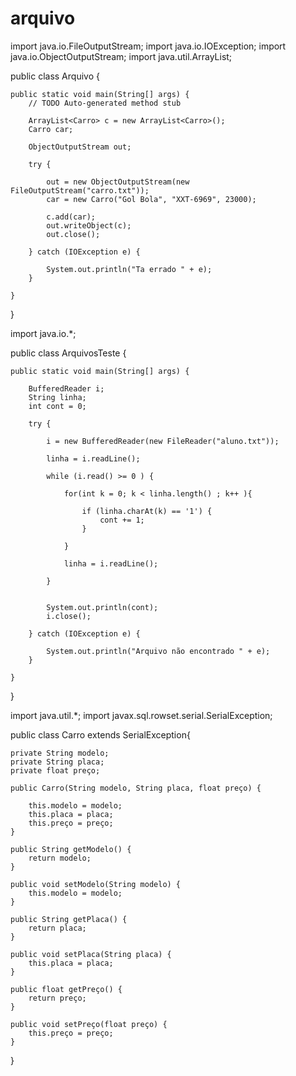 arquivo
=======
import java.io.FileOutputStream;
import java.io.IOException;
import java.io.ObjectOutputStream;
import java.util.ArrayList;

public class Arquivo {

	public static void main(String[] args) {
		// TODO Auto-generated method stub

		ArrayList<Carro> c = new ArrayList<Carro>();
		Carro car;

		ObjectOutputStream out;

		try {

			out = new ObjectOutputStream(new FileOutputStream("carro.txt"));
			car = new Carro("Gol Bola", "XXT-6969", 23000);

			c.add(car);
			out.writeObject(c);
			out.close();

		} catch (IOException e) {

			System.out.println("Ta errado " + e);
		}

	}

}


import java.io.*;


public class ArquivosTeste {

	public static void main(String[] args) {

		BufferedReader i;
		String linha;
		int cont = 0;

		try {
			
			i = new BufferedReader(new FileReader("aluno.txt"));
			
			linha = i.readLine();

			while (i.read() >= 0 ) {
				
				for(int k = 0; k < linha.length() ; k++ ){
				
					if (linha.charAt(k) == '1') {
						cont += 1;
					}
					
				}
				
				linha = i.readLine();
				
			}

			
			System.out.println(cont);
			i.close();

		} catch (IOException e) {

			System.out.println("Arquivo não encontrado " + e);
		}

	}

}



import java.util.*;
import javax.sql.rowset.serial.SerialException;




public class Carro extends SerialException{

	private String modelo;
	private String placa;
	private float preço;

	public Carro(String modelo, String placa, float preço) {

		this.modelo = modelo;
		this.placa = placa;
		this.preço = preço;
	}

	public String getModelo() {
		return modelo;
	}

	public void setModelo(String modelo) {
		this.modelo = modelo;
	}

	public String getPlaca() {
		return placa;
	}

	public void setPlaca(String placa) {
		this.placa = placa;
	}

	public float getPreço() {
		return preço;
	}

	public void setPreço(float preço) {
		this.preço = preço;
	}

}
